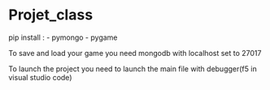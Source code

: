 # Projet_class
pip install : 
    - pymongo
    - pygame

To save and load your game you need mongodb with localhost set to 27017

To launch the project you need to launch the main file with debugger(f5 in visual studio code)
